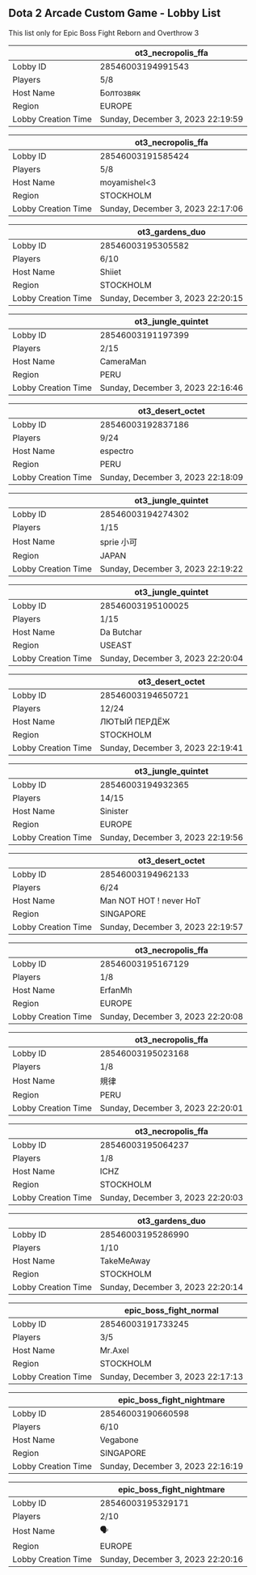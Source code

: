 ## Dota 2 Arcade Custom Game - Lobby List

This list only for Epic Boss Fight Reborn and Overthrow 3

|  | ot3_necropolis_ffa |
| ------ | ------ |
| Lobby ID | 28546003194991543 |
| Players | 5/8 |
| Host Name | Болтозвяк |
| Region | EUROPE |
| Lobby Creation Time | Sunday, December 3, 2023 22:19:59 |


|  | ot3_necropolis_ffa |
| ------ | ------ |
| Lobby ID | 28546003191585424 |
| Players | 5/8 |
| Host Name | moyamishel<3 |
| Region | STOCKHOLM |
| Lobby Creation Time | Sunday, December 3, 2023 22:17:06 |


|  | ot3_gardens_duo |
| ------ | ------ |
| Lobby ID | 28546003195305582 |
| Players | 6/10 |
| Host Name | Shiiet |
| Region | STOCKHOLM |
| Lobby Creation Time | Sunday, December 3, 2023 22:20:15 |


|  | ot3_jungle_quintet |
| ------ | ------ |
| Lobby ID | 28546003191197399 |
| Players | 2/15 |
| Host Name | CameraMan |
| Region | PERU |
| Lobby Creation Time | Sunday, December 3, 2023 22:16:46 |


|  | ot3_desert_octet |
| ------ | ------ |
| Lobby ID | 28546003192837186 |
| Players | 9/24 |
| Host Name | espectro |
| Region | PERU |
| Lobby Creation Time | Sunday, December 3, 2023 22:18:09 |


|  | ot3_jungle_quintet |
| ------ | ------ |
| Lobby ID | 28546003194274302 |
| Players | 1/15 |
| Host Name | sprie 小可 |
| Region | JAPAN |
| Lobby Creation Time | Sunday, December 3, 2023 22:19:22 |


|  | ot3_jungle_quintet |
| ------ | ------ |
| Lobby ID | 28546003195100025 |
| Players | 1/15 |
| Host Name | Da Butchar |
| Region | USEAST |
| Lobby Creation Time | Sunday, December 3, 2023 22:20:04 |


|  | ot3_desert_octet |
| ------ | ------ |
| Lobby ID | 28546003194650721 |
| Players | 12/24 |
| Host Name | ЛЮТЫЙ ПЕРДЁЖ |
| Region | STOCKHOLM |
| Lobby Creation Time | Sunday, December 3, 2023 22:19:41 |


|  | ot3_jungle_quintet |
| ------ | ------ |
| Lobby ID | 28546003194932365 |
| Players | 14/15 |
| Host Name | Sinister |
| Region | EUROPE |
| Lobby Creation Time | Sunday, December 3, 2023 22:19:56 |


|  | ot3_desert_octet |
| ------ | ------ |
| Lobby ID | 28546003194962133 |
| Players | 6/24 |
| Host Name | Man NOT HOT ! never HoT |
| Region | SINGAPORE |
| Lobby Creation Time | Sunday, December 3, 2023 22:19:57 |


|  | ot3_necropolis_ffa |
| ------ | ------ |
| Lobby ID | 28546003195167129 |
| Players | 1/8 |
| Host Name | ErfanMh |
| Region | EUROPE |
| Lobby Creation Time | Sunday, December 3, 2023 22:20:08 |


|  | ot3_necropolis_ffa |
| ------ | ------ |
| Lobby ID | 28546003195023168 |
| Players | 1/8 |
| Host Name | 規律 |
| Region | PERU |
| Lobby Creation Time | Sunday, December 3, 2023 22:20:01 |


|  | ot3_necropolis_ffa |
| ------ | ------ |
| Lobby ID | 28546003195064237 |
| Players | 1/8 |
| Host Name | ICHZ |
| Region | STOCKHOLM |
| Lobby Creation Time | Sunday, December 3, 2023 22:20:03 |


|  | ot3_gardens_duo |
| ------ | ------ |
| Lobby ID | 28546003195286990 |
| Players | 1/10 |
| Host Name | TakeMeAway |
| Region | STOCKHOLM |
| Lobby Creation Time | Sunday, December 3, 2023 22:20:14 |


|  | epic_boss_fight_normal |
| ------ | ------ |
| Lobby ID | 28546003191733245 |
| Players | 3/5 |
| Host Name | Mr.Axel |
| Region | STOCKHOLM |
| Lobby Creation Time | Sunday, December 3, 2023 22:17:13 |


|  | epic_boss_fight_nightmare |
| ------ | ------ |
| Lobby ID | 28546003190660598 |
| Players | 6/10 |
| Host Name | Vegabone |
| Region | SINGAPORE |
| Lobby Creation Time | Sunday, December 3, 2023 22:16:19 |


|  | epic_boss_fight_nightmare |
| ------ | ------ |
| Lobby ID | 28546003195329171 |
| Players | 2/10 |
| Host Name | 🗣 |
| Region | EUROPE |
| Lobby Creation Time | Sunday, December 3, 2023 22:20:16 |


